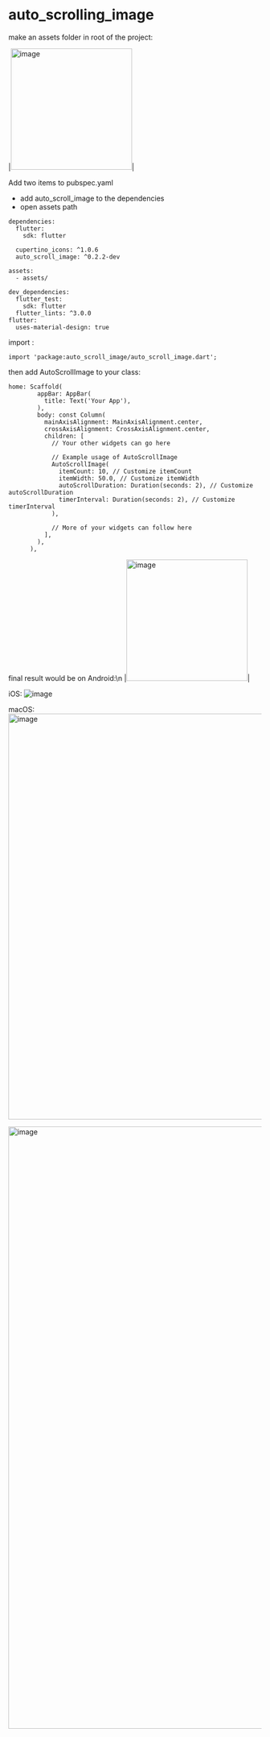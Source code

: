 # auto_scrolling_image
make an assets folder in root of the project:

|<img width="241" alt="image" src="https://github.com/johnhcolani/auto_scrolling_image/assets/91166301/5ff98268-2aa2-4b44-8327-948532177673">|


Add two items to pubspec.yaml
- add auto_scroll_image to the dependencies
- open assets path
  
```
dependencies:
  flutter:
    sdk: flutter

  cupertino_icons: ^1.0.6
  auto_scroll_image: ^0.2.2-dev

assets:
  - assets/

dev_dependencies:
  flutter_test:
    sdk: flutter
  flutter_lints: ^3.0.0
flutter:
  uses-material-design: true

```
import :
```
import 'package:auto_scroll_image/auto_scroll_image.dart';
```

then add AutoScrollImage to your class:
```
home: Scaffold(
        appBar: AppBar(
          title: Text('Your App'),
        ),
        body: const Column(
          mainAxisAlignment: MainAxisAlignment.center,
          crossAxisAlignment: CrossAxisAlignment.center,
          children: [
            // Your other widgets can go here

            // Example usage of AutoScrollImage
            AutoScrollImage(
              itemCount: 10, // Customize itemCount
              itemWidth: 50.0, // Customize itemWidth
              autoScrollDuration: Duration(seconds: 2), // Customize autoScrollDuration
              timerInterval: Duration(seconds: 2), // Customize timerInterval
            ),

            // More of your widgets can follow here
          ],
        ),
      ),
```
final result would be on Android:\n
|<img width="241" alt="image" src="https://github.com/johnhcolani/auto_scrolling_image/assets/91166301/ba9e2a51-7554-4cca-8d1d-62ac0d7268b2">|


iOS:
![image](https://github.com/johnhcolani/auto_scrolling_image/assets/91166301/0a4b1660-44b0-4416-9945-b1cca952b915)

macOS:
<img width="806" alt="image" src="https://github.com/johnhcolani/auto_scrolling_image/assets/91166301/bd2f408d-91c1-4611-a0dc-000e508d3db7">





<img width="1196" alt="image" src="https://github.com/johnhcolani/auto_scrolling_image/assets/91166301/62b9e6d2-c5ef-4266-85ed-484f6156cc52">
